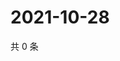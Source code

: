 # 2021-10-28

共 0 条

<!-- BEGIN WEIBO -->
<!-- 最后更新时间 Thu Oct 28 2021 16:10:24 GMT+0800 (China Standard Time) -->

<!-- END WEIBO -->
